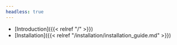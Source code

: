 ```yaml
---
headless: true
---
```


- [Introduction]({{< relref "/" >}})
- [Installation]({{< relref "/installation/installation_guide.md" >}})
